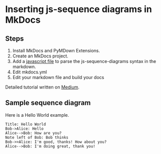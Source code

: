 # Inserting js-sequence diagrams in MkDocs 

## Steps

1. Install MkDocs and PyMDown Extensions.
2. Create an MkDocs project.
3. Add a [javascript file](https://github.com/pinnareet/mkdocs-js-sequence-diagram-demo/blob/master/docs/js/umlconvert.js) to parse the js-sequence-diagrams syntax in the markdown.
4. Edit mkdocs.yml
5. Edit your markdown file and build your docs

Detailed tutorial written on [Medium](https://medium.com/@pinpinteamakorn/using-js-sequence-diagrams-in-mkdocs-4eeb0cb2c238?sk=47ab02b1a8a04093dca95c190bbdf2a1).

## Sample sequence diagram

Here is a Hello World example.

```uml-sequence-diagram
Title: Hello World
Bob->Alice: Hello
Alice-->Bob: How are you?
Note left of Bob: Bob thinks
Bob->>Alice: I'm good, thanks! How about you?
Alice-->Bob: I'm doing great, thank you!
```
